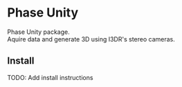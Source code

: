 # Phase Unity
Phase Unity package.  
Aquire data and generate 3D using I3DR's stereo cameras.

## Install 
TODO: Add install instructions